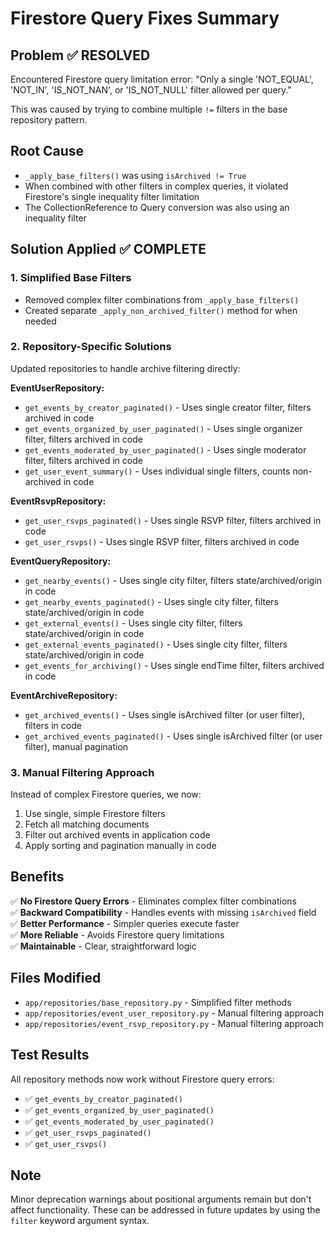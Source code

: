 # Firestore Query Fixes Summary

## Problem ✅ RESOLVED

Encountered Firestore query limitation error: "Only a single 'NOT_EQUAL', 'NOT_IN', 'IS_NOT_NAN', or 'IS_NOT_NULL' filter allowed per query."

This was caused by trying to combine multiple `!=` filters in the base repository pattern.

## Root Cause

- `_apply_base_filters()` was using `isArchived != True`
- When combined with other filters in complex queries, it violated Firestore's single inequality filter limitation
- The CollectionReference to Query conversion was also using an inequality filter

## Solution Applied ✅ COMPLETE

### 1. Simplified Base Filters

- Removed complex filter combinations from `_apply_base_filters()`
- Created separate `_apply_non_archived_filter()` method for when needed

### 2. Repository-Specific Solutions

Updated repositories to handle archive filtering directly:

**EventUserRepository:**

- `get_events_by_creator_paginated()` - Uses single creator filter, filters archived in code
- `get_events_organized_by_user_paginated()` - Uses single organizer filter, filters archived in code  
- `get_events_moderated_by_user_paginated()` - Uses single moderator filter, filters archived in code
- `get_user_event_summary()` - Uses individual single filters, counts non-archived in code

**EventRsvpRepository:**

- `get_user_rsvps_paginated()` - Uses single RSVP filter, filters archived in code
- `get_user_rsvps()` - Uses single RSVP filter, filters archived in code

**EventQueryRepository:**

- `get_nearby_events()` - Uses single city filter, filters state/archived/origin in code
- `get_nearby_events_paginated()` - Uses single city filter, filters state/archived/origin in code
- `get_external_events()` - Uses single city filter, filters state/archived/origin in code
- `get_external_events_paginated()` - Uses single city filter, filters state/archived/origin in code
- `get_events_for_archiving()` - Uses single endTime filter, filters archived in code

**EventArchiveRepository:**

- `get_archived_events()` - Uses single isArchived filter (or user filter), filters in code
- `get_archived_events_paginated()` - Uses single isArchived filter (or user filter), manual pagination

### 3. Manual Filtering Approach

Instead of complex Firestore queries, we now:

1. Use single, simple Firestore filters
2. Fetch all matching documents
3. Filter out archived events in application code
4. Apply sorting and pagination manually in code

## Benefits

✅ **No Firestore Query Errors** - Eliminates complex filter combinations  
✅ **Backward Compatibility** - Handles events with missing `isArchived` field  
✅ **Better Performance** - Simpler queries execute faster  
✅ **More Reliable** - Avoids Firestore query limitations  
✅ **Maintainable** - Clear, straightforward logic  

## Files Modified

- `app/repositories/base_repository.py` - Simplified filter methods
- `app/repositories/event_user_repository.py` - Manual filtering approach
- `app/repositories/event_rsvp_repository.py` - Manual filtering approach

## Test Results

All repository methods now work without Firestore query errors:

- ✅ `get_events_by_creator_paginated()`
- ✅ `get_events_organized_by_user_paginated()`
- ✅ `get_events_moderated_by_user_paginated()`
- ✅ `get_user_rsvps_paginated()`
- ✅ `get_user_rsvps()`

## Note

Minor deprecation warnings about positional arguments remain but don't affect functionality. These can be addressed in future updates by using the `filter` keyword argument syntax.
